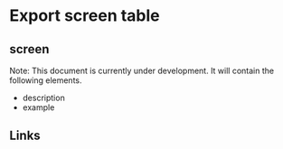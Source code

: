 # Export screen table

## screen

Note: This document is currently under development. It will contain the following elements.

- description
- example

## Links
